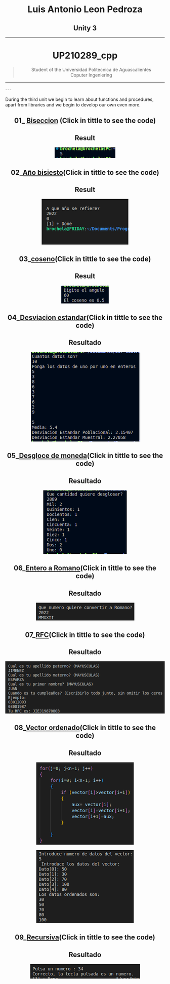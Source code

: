 <center>

# **Luis Antonio Leon Pedroza**  
## **Unity 3**
---
# UP210289_cpp
> Student of the Universidad Politecnica de Aguascalientes  
> Coputer Ingeniering
---

</center>
---

During the third unit we begin to learn about functions and procedures, apart from libraries and we begin to develop our own even more.

<center>

## 01_  [Biseccion](https://github.com/up210289/UP210289_cpp/blob/main/U3/01_Biseccion) (Click in tittle to see the code)


<h2>Result</h2>



![Alt Biseccion](../Imagenes/Unidad3/01_Biseccion.png)

## 02_[Año bisiesto](https://github.com/up210289/UP210289_cpp/blob/main/U3/02_A%C3%B1o_Bisisesto.cpp)(Click in tittle to see the code)



<h2>Result</h2>



![Alt Año bisiesto](../Imagenes/Unidad3/02_AnoBi.png)

## 03_[coseno](https://github.com/up210289/UP210289_cpp/blob/main/U3/03_coseno.cpp)(Click in tittle to see the code)



<h2>Result</h2>



![Alt Año coseno](../Imagenes/Unidad3/03_coseno.png)


## 04_[Desviacion estandar](https://github.com/up210289/UP210289_cpp/blob/main/U3/04_Desviasion_estandar)(Click in tittle to see the code)


<h2>Resultado</h2>


![Alt Desv](../Imagenes/Unidad3/04_DesviasionEst.png)


## 05_[Desgloce de moneda](https://github.com/up210289/UP210289_cpp/blob/main/U3/05_Desglose_de_moneda.cpp)(Click in tittle to see the code)


<h2>Resultado</h2>


![Alt Desgloce](../Imagenes/Unidad3/05_DesgloceM.png)

## 06_[Entero a Romano](https://github.com/up210289/UP210289_cpp/blob/main/U3/06_Entero_a_Romano.cpp)(Click in tittle to see the code)


<h2>Resultado</h2>


![Alt Despensa](../Imagenes/Unidad3/06_EntaRom.png)

## 07_[RFC](https://github.com/up210289/UP210289_cpp/blob/main/U3/07_RFC.cpp)(Click in tittle to see the code)


<h2>Resultado</h2>


![Alt RFC](../Imagenes/Unidad3/07_RFC.png)

## 08_[Vector ordenado](https://github.com/up210289/UP210289_cpp/blob/main/U3/08_VECTOR_ORDENADO.cpp)(Click in tittle to see the code)


<h2>Resultado</h2>

![Alt Deciam_a_binario](../Imagenes/Unidad3/08_ALGORITMOUSADO.png)

![Alt Deciam_a_binario](../Imagenes/Unidad3/08_VECTORAS.png)

## 09_[Recursiva](https://github.com/up210289/UP210289_cpp/blob/main/U3/09_Recursiva.cpp)(Click in tittle to see the code)


<h2>Resultado</h2>


![Alt Deciam_a_binario](../Imagenes/Unidad3/09_Recursiva.png)


</center>
